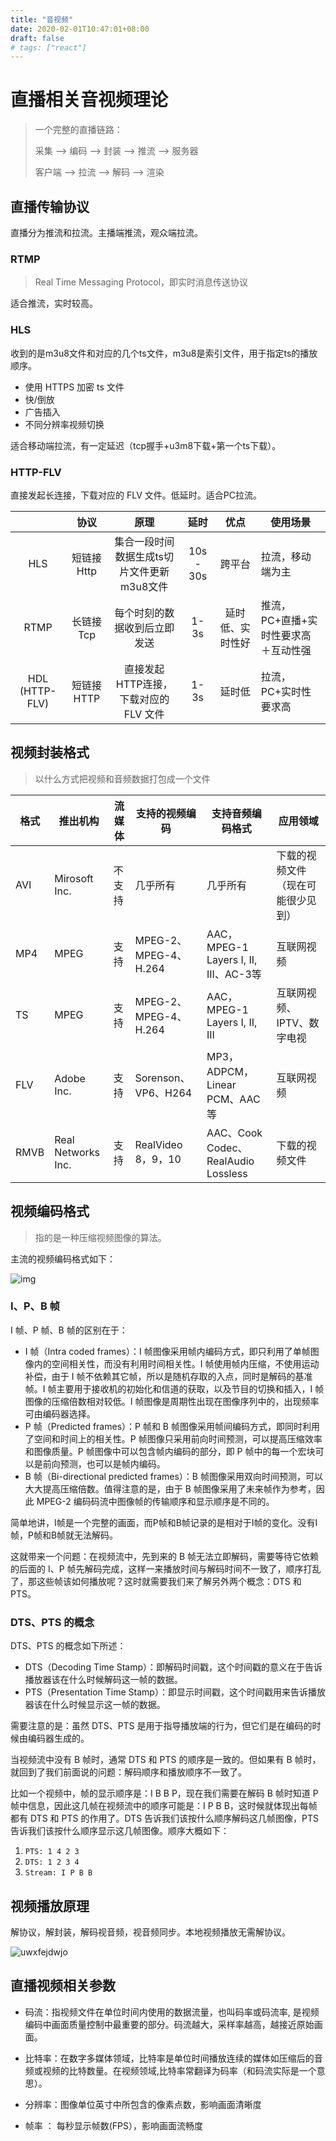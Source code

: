 ```yaml
---
title: "音视频"
date: 2020-02-01T10:47:01+08:00
draft: false
# tags: ["react"]
---
```



# 直播相关音视频理论

> 一个完整的直播链路：
>
> 采集 —>  编码   —>  封装 —> 推流  —> 服务器
>
> 客户端 —>  拉流  —>  解码  —> 渲染



## 直播传输协议

直播分为推流和拉流。主播端推流，观众端拉流。

### RTMP

> Real Time Messaging Protocol，即实时消息传送协议

适合推流，实时较高。

### HLS

收到的是m3u8文件和对应的几个ts文件，m3u8是索引文件，用于指定ts的播放顺序。

- 使用 HTTPS 加密 ts 文件
- 快/倒放
- 广告插入
- 不同分辨率视频切换

适合移动端拉流，有一定延迟（tcp握手+u3m8下载+第一个ts下载）。

### HTTP-FLV

直接发起长连接，下载对应的 FLV 文件。低延时。适合PC拉流。

|                |    协议    |                    原理                    |   延时    |       优点       | 使用场景                             |
| :------------: | :--------: | :----------------------------------------: | :-------: | :--------------: | ------------------------------------ |
|      HLS       | 短链接Http | 集合一段时间数据生成ts切片文件更新m3u8文件 | 10s - 30s |      跨平台      | 拉流，移动端为主                     |
|      RTMP      | 长链接Tcp  |        每个时刻的数据收到后立即发送        |   1-3s    | 延时低、实时性好 | 推流，PC+直播+实时性要求高＋互动性强 |
| HDL (HTTP-FLV) | 短链接HTTP |   直接发起HTTP连接，下载对应的 FLV 文件    |   1-3s    |      延时低      | 拉流，PC+实时性要求高                |



## 视频封装格式

>  以什么方式把视频和音频数据打包成一个文件

| 格式 | 推出机构           | 流媒体 | 支持的视频编码        | 支持音频编码格式                      | 应用领域                           |
| ---- | ------------------ | ------ | --------------------- | ------------------------------------- | ---------------------------------- |
| AVI  | Mirosoft Inc.      | 不支持 | 几乎所有              | 几乎所有                              | 下载的视频文件（现在可能很少见到） |
| MP4  | MPEG               | 支持   | MPEG-2、MPEG-4、H.264 | AAC，MPEG-1 Layers I, II, III、AC-3等 | 互联网视频                         |
| TS   | MPEG               | 支持   | MPEG-2、MPEG-4、H.264 | AAC，MPEG-1 Layers I, II, III         | 互联网视频、IPTV、数字电视         |
| FLV  | Adobe Inc.         | 支持   | Sorenson、VP6、H264   | MP3，ADPCM，Linear PCM、AAC等         | 互联网视频                         |
| RMVB | Real Networks Inc. | 支持   | RealVideo 8，9，10    | AAC、Cook Codec、RealAudio Lossless   | 下载的视频文件                     |



## **视频编码格式**

>  指的是一种压缩视频图像的算法。

主流的视频编码格式如下：

![img](https://tva1.sinaimg.cn/large/e6c9d24egy1go6q4fafohj20hh08mq2x.jpg)

### I、P、B 帧

I 帧、P 帧、B 帧的区别在于：

- I 帧（Intra coded frames）：I 帧图像采用帧内编码方式，即只利用了单帧图像内的空间相关性，而没有利用时间相关性。I 帧使用帧内压缩，不使用运动补偿，由于 I 帧不依赖其它帧，所以是随机存取的入点，同时是解码的基准帧。I 帧主要用于接收机的初始化和信道的获取，以及节目的切换和插入，I 帧图像的压缩倍数相对较低。I 帧图像是周期性出现在图像序列中的，出现频率可由编码器选择。
- P 帧（Predicted frames）：P 帧和 B 帧图像采用帧间编码方式，即同时利用了空间和时间上的相关性。P 帧图像只采用前向时间预测，可以提高压缩效率和图像质量。P 帧图像中可以包含帧内编码的部分，即 P 帧中的每一个宏块可以是前向预测，也可以是帧内编码。
- B 帧（Bi-directional predicted frames）：B 帧图像采用双向时间预测，可以大大提高压缩倍数。值得注意的是，由于 B 帧图像采用了未来帧作为参考，因此 MPEG-2 编码码流中图像帧的传输顺序和显示顺序是不同的。

简单地讲，I帧是一个完整的画面，而P帧和B帧记录的是相对于I帧的变化。没有I帧，P帧和B帧就无法解码。

这就带来一个问题：在视频流中，先到来的 B 帧无法立即解码，需要等待它依赖的后面的 I、P 帧先解码完成，这样一来播放时间与解码时间不一致了，顺序打乱了，那这些帧该如何播放呢？这时就需要我们来了解另外两个概念：DTS 和 PTS。



### DTS、PTS 的概念

DTS、PTS 的概念如下所述：

- DTS（Decoding Time Stamp）：即解码时间戳，这个时间戳的意义在于告诉播放器该在什么时候解码这一帧的数据。
- PTS（Presentation Time Stamp）：即显示时间戳，这个时间戳用来告诉播放器该在什么时候显示这一帧的数据。

需要注意的是：虽然 DTS、PTS 是用于指导播放端的行为，但它们是在编码的时候由编码器生成的。

当视频流中没有 B 帧时，通常 DTS 和 PTS 的顺序是一致的。但如果有 B 帧时，就回到了我们前面说的问题：解码顺序和播放顺序不一致了。

比如一个视频中，帧的显示顺序是：I B B P，现在我们需要在解码 B 帧时知道 P 帧中信息，因此这几帧在视频流中的顺序可能是：I P B B，这时候就体现出每帧都有 DTS 和 PTS 的作用了。DTS 告诉我们该按什么顺序解码这几帧图像，PTS 告诉我们该按什么顺序显示这几帧图像。顺序大概如下：

1. `PTS: 1 4 2 3`
2. `DTS: 1 2 3 4`
3. `Stream: I P B B`



## 视频播放原理

解协议，解封装，解码视音频，视音频同步。本地视频播放无需解协议。

![uwxfejdwjo](https://tva1.sinaimg.cn/large/e6c9d24egy1go6q87ntv6j20740bw74c.jpg)



## 直播视频相关参数

- 码流：指视频文件在单位时间内使用的数据流量，也叫码率或码流率, 是视频编码中画面质量控制中最重要的部分。码流越大，采样率越高，越接近原始画面。

- 比特率：在数字多媒体领域，比特率是单位时间播放连续的媒体如压缩后的音频或视频的比特数量。在视频领域,比特率常翻译为码率（和码流实际是一个意思）。
- 分辨率：图像单位英寸中所包含的像素点数，影响画面清晰度
- 帧率 ：  每秒显示帧数(FPS），影响画面流畅度
